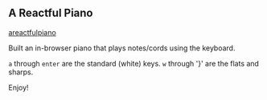 ## A Reactful Piano

[areactfulpiano][heroku]

[heroku]: http://areactfulpiano.herokuapp.com

Built an in-browser piano that plays notes/cords using the keyboard.

`a` through `enter` are the standard (white) keys.
`w` through '}' are the flats and sharps.

Enjoy!
